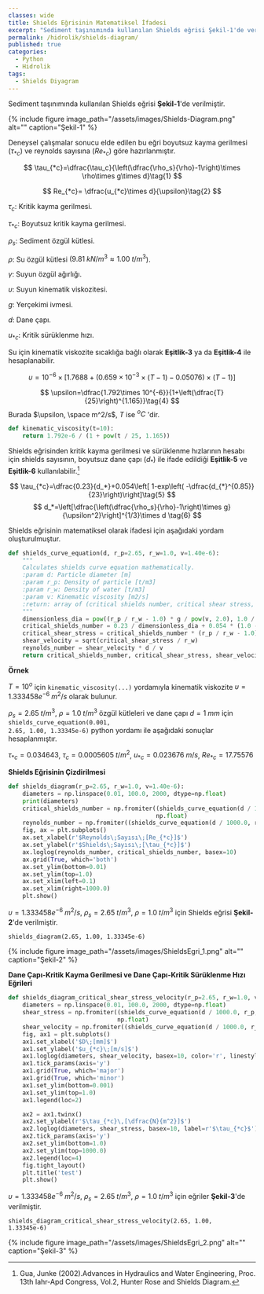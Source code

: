 ```yaml
---
classes: wide
title: Shields Eğrisinin Matematiksel İfadesi
excerpt: "Sediment taşınımında kullanılan Shields eğrisi Şekil-1'de verilmiştir.Deneysel çalışmalar sonucu elde edilen bu eğri boyutsuz kayma gerilmesi ve reynolds sayısı için hazırlanmıştır."
permalink: /hidrolik/shields-diagram/
published: true
categories:
  - Python
  - Hidrolik
tags:
  - Shields Diyagram
---
```

Sediment taşınımında kullanılan Shields eğrisi **Şekil-1**'de verilmiştir.


{% include figure image_path="/assets/images/Shields-Diagram.png" alt="" caption="Şekil-1" %}

Deneysel çalışmalar sonucu elde edilen bu eğri boyutsuz kayma gerilmesi ($\tau_{\ast c}$) ve reynolds sayısına ($Re_{\ast c}$) göre hazırlanmıştır.

$$
\tau_{*c}=\dfrac{\tau_c}{\left(\dfrac{\rho_s}{\rho}-1\right)\times \rho\times g\times d}\tag{1}
$$

$$
Re_{*c}= \dfrac{u_{*c}\times d}{\upsilon}\tag{2}
$$

$\tau_c:$ Kritik kayma gerilmesi.

$\tau_{*c}:$ Boyutsuz kritik kayma gerilmesi.

$\rho_s:$ Sediment özgül kütlesi.

$\rho:$ Su özgül kütlesi $(9.81\;kN/m^3 \approx 1.00\;t/m^3$).

$\gamma:$ Suyun özgül ağırlığı.

$\upsilon:$ Suyun kinematik viskozitesi.

$g:$ Yerçekimi ivmesi.

$d:$ Dane çapı.

$u_{*c}:$ Kritik sürüklenme hızı.

Su için kinematik viskozite sıcaklığa bağlı olarak **Eşitlik-3** ya da **Eşitlik-4** ile hesaplanabilir.

$$
\upsilon=10^{-6}\times[1.7688+(0.659\times 10^{-3}\times (T-1)-0.05076)\times (T-1)]\tag{3}
$$

$$
\upsilon=\dfrac{1.792\times 10^{-6}}{1+\left(\dfrac{T}{25}\right)^{1.165}}\tag{4}
$$
Burada $\upsilon, \space m^2/s$,  $T$ ise $^oC$ 'dir.

```python
def kinematic_viscosity(t=10):
    return 1.792e-6 / (1 + pow(t / 25, 1.165))
```

Shields eğrisinden kritik kayma gerilmesi ve sürüklenme hızlarının hesabı için shields sayısının, boyutsuz dane çapı $(d_*$) ile ifade edildiği **Eşitlik-5** ve **Eşitlik-6** kullanılabilir.[^1]

$$
\tau_{*c}=\dfrac{0.23}{d_*}+0.054\left[ 1-exp\left( -\dfrac{d_{*}^{0.85}}{23}\right)\right]\tag{5}
$$
$$
d_*=\left[\dfrac{\left(\dfrac{\rho_s}{\rho}-1\right)\times g}{\upsilon^2}\right]^{1/3}\times d \tag{6}
$$

Shields eğrisinin matematiksel olarak ifadesi için aşağıdaki yordam oluşturulmuştur.

```python
def shields_curve_equation(d, r_p=2.65, r_w=1.0, v=1.40e-6):
    """
    Calculates shields curve equation mathematically.
    :param d: Particle diameter [m]
    :param r_p: Density of particle [t/m3]
    :param r_w: Density of water [t/m3]
    :param v: Kinematic viscosity [m2/s]
    :return: array of (critical shields number, critical shear stress, shear velocity, reynolds number)
    """
    dimensionless_dia = pow((r_p / r_w - 1.0) * g / pow(v, 2.0), 1.0 / 3.0) * d
    critical_shields_number = 0.23 / dimensionless_dia + 0.054 * (1.0 - exp(-pow(dimensionless_dia, 0.85) / 23.0))
    critical_shear_stress = critical_shields_number * (r_p / r_w - 1.0) * g * r_w * d
    shear_velocity = sqrt(critical_shear_stress / r_w)
    reynolds_number = shear_velocity * d / v
    return critical_shields_number, critical_shear_stress, shear_velocity, reynolds_number
```

**Örnek**

$T=10^o$ için `kinematic_viscosity(...)` yordamıyla kinematik viskozite $\upsilon= 1.333458e^{-6}\;m^2/s$ olarak bulunur. 

$\rho_s=2.65\;t/m^3$, $\rho=1.0\;t/m^3$ özgül kütleleri ve dane çapı $d=1\;mm$ için <code class="EnlighterJSRAW" data-enlighter-language="generic">shields_curve_equation(0.001, 2.65, 1.00, 1.33345e-6)</code> python yordamı ile aşağıdaki sonuçlar hesaplanmıştır.

$\tau_{\ast c}=0.034643$, $\tau_{c}=0.0005605\;t/m^2$, $u_{\ast c}=0.023676\;m/s$, $Re_{\ast c}=17.75576$

**Shields Eğrisinin Çizdirilmesi**

```python
def shields_diagram(r_p=2.65, r_w=1.0, v=1.40e-6):
    diameters = np.linspace(0.01, 100.0, 2000, dtype=np.float)
    print(diameters)
    critical_shields_number = np.fromiter((shields_curve_equation(d / 1000.0, r_p, r_w, v)[0] for d in diameters),
                                          np.float)
    reynolds_number = np.fromiter((shields_curve_equation(d / 1000.0, r_p, r_w, v)[3] for d in diameters), np.float)
    fig, ax = plt.subplots()
    ax.set_xlabel(r'$Reynolds\;Sayısı\;[Re_{*c}]$')
    ax.set_ylabel(r'$Shields\;Sayısı\;[\tau_{*c}]$')
    ax.loglog(reynolds_number, critical_shields_number, basex=10)
    ax.grid(True, which='both')
    ax.set_ylim(bottom=0.01)
    ax.set_ylim(top=1.0)
    ax.set_xlim(left=0.1)
    ax.set_xlim(right=1000.0)
    plt.show()
```

$\upsilon= 1.333458e^{-6}\;m^2/s$, $\rho_s=2.65\;t/m^3$, $\rho=1.0\;t/m^3$ için Shields eğrisi **Şekil-2**'de verilmiştir.

<code>shields_diagram(2.65, 1.00, 1.33345e-6)</code>

{% include figure image_path="/assets/images/ShieldsEgri_1.png" alt="" caption="Şekil-2" %}

**Dane Çapı-Kritik Kayma Gerilmesi ve Dane Çapı-Kritik Sürüklenme Hızı Eğrileri**

```python
def shields_diagram_critical_shear_stress_velocity(r_p=2.65, r_w=1.0, v=1.40e-6):
    diameters = np.linspace(0.01, 100.0, 2000, dtype=np.float)
    shear_stress = np.fromiter((shields_curve_equation(d / 1000.0, r_p, r_w, v)[1] * g * 1000 for d in diameters),
                               np.float)
    shear_velocity = np.fromiter((shields_curve_equation(d / 1000.0, r_p, r_w, v)[2] for d in diameters), np.float)
    fig, ax1 = plt.subplots()
    ax1.set_xlabel('$D\;[mm]$')
    ax1.set_ylabel('$u_{*c}\;[m/s]$')
    ax1.loglog(diameters, shear_velocity, basex=10, color='r', linestyle='--', label='$u_{*c}$')
    ax1.tick_params(axis='y')
    ax1.grid(True, which='major')
    ax1.grid(True, which='minor')
    ax1.set_ylim(bottom=0.001)
    ax1.set_ylim(top=1.0)
    ax1.legend(loc=2)

    ax2 = ax1.twinx()
    ax2.set_ylabel(r'$\tau_{*c}\,[\dfrac{N}{m^2}]$')
    ax2.loglog(diameters, shear_stress, basex=10, label=r'$\tau_{*c}$')
    ax2.tick_params(axis='y')
    ax2.set_ylim(bottom=1.0)
    ax2.set_ylim(top=1000.0)
    ax2.legend(loc=4)
    fig.tight_layout()
    plt.title('test')
    plt.show()
```
$\upsilon= 1.333458e^{-6}\;m^2/s$, $\rho_s=2.65\;t/m^3$, $\rho=1.0\;t/m^3$ için eğriler **Şekil-3**'de verilmiştir.

<code>shields_diagram_critical_shear_stress_velocity(2.65, 1.00, 1.33345e-6)</code>

{% include figure image_path="/assets/images/ShieldsEgri_2.png" alt="" caption="Şekil-3" %}


[^1]:Gua, Junke (2002).Advances in Hydraulics and Water Engineering, Proc. 13th Iahr-Apd Congress, Vol.2, Hunter Rose and Shields Diagram.
